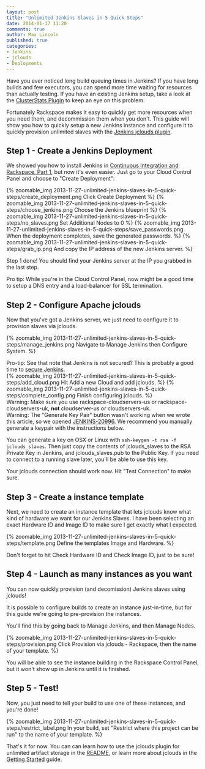 ```yaml
---
layout: post
title: "Unlimited Jenkins Slaves in 5 Quick Steps"
date: 2014-01-17 11:20
comments: true
author: Max Lincoln
published: true
categories:
- Jenkins
- jclouds
- Deployments
---
```


Have you ever noticed long build queuing times in Jenkins?  If you have long builds and few executors, you can spend more time waiting for resources than actually testing.  If you have an existing Jenkins setup, take a look at the [ClusterStats Plugin](https://wiki.jenkins-ci.org/display/JENKINS/ClusterStats+Plugin) to keep an eye on this problem.

Fortunately Rackspace makes it easy to quickly get more resources when you need them, and decommission them when you don't.  This guide will show you how to quickly setup a new Jenkins instance and configure it to quickly provision unlimited slaves with the [Jenkins jclouds plugin](https://wiki.jenkins-ci.org/display/JENKINS/JClouds+Plugin).

<!-- more -->

## Step 1 - Create a Jenkins Deployment

We showed you how to install Jenkins in [Continuous Integration and Rackspace, Part 1](http://developer.rackspace.com/blog/continuous-integration-part-1.html), but now it's even easier.  Just go to your Cloud Control Panel and choose to "Create Deployment":

{% zoomable_img 2013-11-27-unlimited-jenkins-slaves-in-5-quick-steps/create_deployment.png Click Create Deployment %}
{% zoomable_img 2013-11-27-unlimited-jenkins-slaves-in-5-quick-steps/choose_jenkins.png Choose the Jenkins blueprint %}
{% zoomable_img 2013-11-27-unlimited-jenkins-slaves-in-5-quick-steps/no_slaves.png Set Additional Nodes to 0 %}
{% zoomable_img 2013-11-27-unlimited-jenkins-slaves-in-5-quick-steps/save_passwords.png When the deployment completes, save the generated passwords. %}
{% zoomable_img 2013-11-27-unlimited-jenkins-slaves-in-5-quick-steps/grab_ip.png And copy the IP address of the new Jenkins server. %}

Step 1 done!  You should find your Jenkins server at the IP you grabbed in the last step.

<div class="alert alert-info">
  <span class="label label-info">Pro tip:</span> While you're in the Cloud Control Panel, now might be a good time to setup a DNS entry and a load-balancer for SSL termination.
</div>

## Step 2 - Configure Apache jclouds

Now that you've got a Jenkins server, we just need to configure it to provision slaves via jclouds.

{% zoomable_img 2013-11-27-unlimited-jenkins-slaves-in-5-quick-steps/manage_jenkins.png Navigate to Manage Jenkins then Configure System. %}

<div class="alert alert-info">
  <span class="label label-info">Pro-tip:</span> See that note that Jenkins is not secured?  This is probably a good time to <a href="http://developer.rackspace.com/blog/continuous-integration-part-2.html">secure Jenkins</a>.
</div>
{% zoomable_img 2013-11-27-unlimited-jenkins-slaves-in-5-quick-steps/add_cloud.png Hit Add a new Cloud and add jclouds. %}
{% zoomable_img 2013-11-27-unlimited-jenkins-slaves-in-5-quick-steps/complete_config.png Finish configuring jclouds. %}

<div class="alert alert-danger">
  <span class="label label-danger">Warning:</span> Make sure you use rackspace-cloudservers-us or rackspace-cloudservers-uk, <strong>not</strong> cloudserver-us or cloudservers-uk.
</div>

<div class="alert alert-danger">
  <span class="label label-danger">Warning:</span> The "Generate Key Pair" button wasn't working when we wrote this article, so we opened <a href="https://issues.jenkins-ci.org/browse/JENKINS-20996">JENKINS-20996</a>.  We recommend you manually generate a keypair with the instructions below.
</div>

You can generate a key on OSX or Linux with `ssh-keygen -t rsa -f jclouds_slaves`.  Then just copy the contents of jclouds_slaves to the RSA Private Key in Jenkins, and jclouds_slaves.pub to the Public Key.  If you need to connect to a running slave later, you'll be able to use this key.

Your jclouds connection should work now.  Hit "Test Connection" to make sure.

## Step 3 - Create a instance template

Next, we need to create an instance template that lets jclouds know what kind of hardware we want for our Jenkins Slaves.  I have been selecting an exact Hardware ID and Image ID to make sure I get exactly what I expected.

{% zoomable_img 2013-11-27-unlimited-jenkins-slaves-in-5-quick-steps/template.png Define the templates Image and Hardware. %}

Don't forget to hit Check Hardware ID and Check Image ID, just to be sure!

## Step 4 - Launch as many instances as you want

You can now quickly provision (and decomission) Jenkins slaves using jclouds!

It is possible to configure builds to create an instance just-in-time, but for this guide we're going to pre-provision the instances.

You'll find this by going back to Manage Jenkins, and then Manage Nodes.

{% zoomable_img 2013-11-27-unlimited-jenkins-slaves-in-5-quick-steps/provision.png Click Provision via jclouds - Rackspace, then the name of your template. %}

You will be able to see the instance building in the Rackspace Control Panel, but it won't show up in Jenkins until it is finished.

## Step 5 - Test!

Now, you just need to tell your build to use one of these instances, and you're done!

{% zoomable_img 2013-11-27-unlimited-jenkins-slaves-in-5-quick-steps/restrict_label.png In your build, set "Restrict where this project can be run" to the name of your template. %}

That's it for now.  You can can learn how to use the jclouds plugin for unlimited artifact storage in the [README](https://github.com/jenkinsci/jclouds-plugin/blob/master/jclouds-plugin/README.md), or learn more about jclouds in the [Getting Started](http://jclouds.apache.org/guides/rackspace/) guide.
